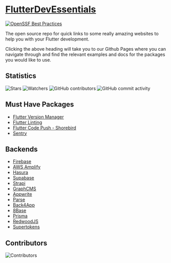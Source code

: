 # [FlutterDevEssentials](https://dario-maselli.github.io/FlutterDevEssentials/)

[![OpenSSF Best Practices](https://www.bestpractices.dev/projects/9275/badge)](https://www.bestpractices.dev/projects/9275)

The open source repo for quick links to some really amazing websites to help you with your Flutter development.

Clicking the above heading will take you to our Github Pages where you can navigate through and find the relevant examples and docs for the packages you would like to use.

## Statistics

![Stars](https://img.shields.io/github/stars/dario-maselli/FlutterDevEssentials.svg?style=flat&color=green)
![Watchers](https://img.shields.io/github/watchers/dario-maselli/FlutterDevEssentials.svg?style=flat&color=blue)
![GitHub contributors](https://img.shields.io/github/contributors/dario-maselli/FlutterDevEssentials?style=flat&color=purple)
![GitHub commit activity](https://img.shields.io/github/commit-activity/m/dario-maselli/FlutterDevEssentials?style=flat&color=brown)

## Must Have Packages

- [Flutter Version Manager](https://fvm.app/)
- [Flutter Linting](https://pub.dev/packages/lint)
- [Flutter Code Push - Shorebird](https://shorebird.dev/)
- [Sentry](https://pub.dev/packages/sentry)

## Backends

- [Firebase](https://firebase.google.com/)
- [AWS Amplify](https://aws.amazon.com/amplify/)
- [Hasura](https://hasura.io/)
- [Supabase](https://supabase.io/)
- [Strapi](https://strapi.io/)
- [GraphCMS](https://graphcms.com/)
- [Appwrite](https://appwrite.io/)
- [Parse](https://parseplatform.org/)
- [Back4App](https://www.back4app.com/)
- [8Base](https://www.8base.com/)
- [Prisma](https://www.prisma.io/)
- [RedwoodJS](https://redwoodjs.com/)
- [Supertokens](https://supertokens.io/)

## Contributors

![Contributors](https://contrib.rocks/image?repo=Dario-Maselli/FlutterDevEssentials)
